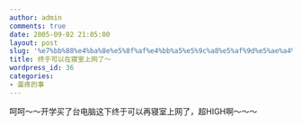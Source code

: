 ```yaml
---
author: admin
comments: true
date: 2005-09-02 21:05:00
layout: post
slug: '%e7%bb%88%e4%ba%8e%e5%8f%af%e4%bb%a5%e5%9c%a8%e5%af%9d%e5%ae%a4%e4%b8%8a%e7%bd%91%e4%ba%86%ef%bd%9e'
title: 终于可以在寝室上网了～
wordpress_id: 36
categories:
- 蛋疼的事
---
```


呵呵～～开学买了台电脑这下终于可以再寝室上网了，超HIGH啊～～～

